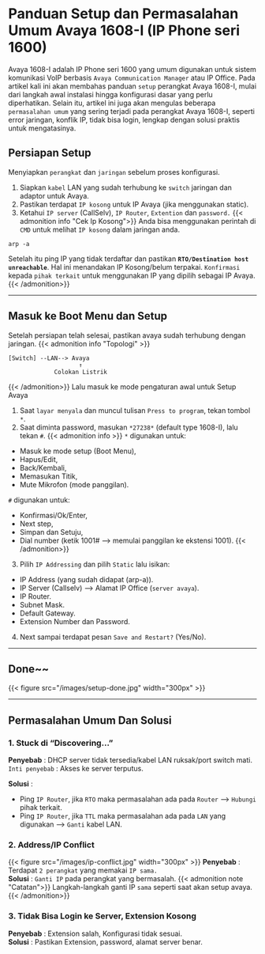 # Panduan Setup dan Permasalahan Umum Avaya 1608-I  (IP Phone seri 1600)

Avaya 1608-I adalah IP Phone seri 1600 yang umum digunakan untuk sistem komunikasi VoIP berbasis `Avaya Communication Manager` atau IP Office. Pada artikel kali ini akan membahas panduan `setup` perangkat Avaya 1608-I, mulai dari langkah awal instalasi hingga konfigurasi dasar yang perlu diperhatikan. Selain itu, artikel ini juga akan mengulas beberapa `permasalahan umum` yang sering terjadi pada perangkat Avaya 1608-I, seperti error jaringan, konflik IP, tidak bisa login, lengkap dengan solusi praktis untuk mengatasinya.

<!--more-->
## Persiapan Setup
Menyiapkan `perangkat` dan `jaringan` sebelum proses konfigurasi.
1. Siapkan `kabel` LAN yang sudah terhubung ke `switch` jaringan dan adaptor untuk Avaya.
2. Pastikan terdapat `IP kosong` untuk IP Avaya (jika menggunakan static).
3. Ketahui `IP server` (CallSelv), `IP Router`, `Extention` dan `password.`
{{< admonition info "Cek Ip Kosong">}}
Anda bisa menggunakan perintah di `CMD` untuk melihat `IP kosong` dalam jaringan anda.
```
arp -a
```
Setelah itu ping IP yang tidak terdaftar dan pastikan **`RTO/Destination host unreachable`**. Hal ini menandakan IP Kosong/belum terpakai. `Konfirmasi` kepada `pihak terkait` untuk menggunakan IP yang dipilih sebagai IP Avaya.
{{< /admonition>}}

---
## Masuk ke Boot Menu dan Setup
Setelah persiapan telah selesai, pastikan avaya sudah terhubung dengan jaringan.
{{< admonition info "Topologi" >}}
```
[Switch] --LAN--> Avaya
                    ↑
             Colokan Listrik
```
{{< /admonition>}}
Lalu masuk ke mode pengaturan awal untuk Setup Avaya
1. Saat `layar menyala` dan muncul tulisan `Press to program`, tekan tombol `*`.
2. Saat diminta password, masukan `*27238*` (default type 1608-I), lalu tekan `#`.
{{< admonition info >}}
`*` digunakan untuk:
- Masuk ke mode setup (Boot Menu),
- Hapus/Edit,
- Back/Kembali,
- Memasukan Titik,
- Mute Mikrofon (mode panggilan).

`#` digunakan untuk:
- Konfirmasi/Ok/Enter,
- Next step,
- Simpan dan Setuju,
- Dial number (ketik 1001# --> memulai panggilan ke ekstensi 1001).
{{< /admonition>}}
3. Pilih `IP Addressing` dan pilih `Static` lalu isikan:
- IP Address (yang sudah didapat (arp-a)).
- IP Server (Callselv) --> Alamat IP Office (`server avaya`).
- IP Router.
- Subnet Mask.
- Default Gateway.
- Extension Number dan Password.
4. Next sampai terdapat pesan `Save and Restart?` (Yes/No).

---
## Done~~
{{< figure src="/images/setup-done.jpg" width="300px" >}}
<br>

---
## Permasalahan Umum Dan Solusi
### 1. Stuck di “Discovering…”
**Penyebab** : DHCP server tidak tersedia/kabel LAN ruksak/port switch mati.
<br>
`Inti penyebab` : Akses ke server terputus.

**Solusi** :  
- Ping `IP Router`, jika `RTO` maka permasalahan ada pada `Router` --> `Hubungi` pihak terkait.
- Ping `IP Router`, jika `TTL` maka permasalahan ada pada `LAN` yang digunakan --> `Ganti` kabel LAN.

### 2. Address/IP Conflict
{{< figure src="/images/ip-conflict.jpg" width="300px" >}}
**Penyebab** : Terdapat `2 perangkat` yang memakai `IP sama.` <br>
**Solusi** : `Ganti IP` pada perangkat yang bermasalah.
{{< admonition note "Catatan">}}
Langkah-langkah ganti IP `sama` seperti saat akan setup avaya.
{{< /admonition>}}

### 3. Tidak Bisa Login ke Server, Extension Kosong

**Penyebab** : Extension salah, Konfigurasi tidak sesuai.
<br>
**Solusi** : Pastikan Extension, password, alamat server benar.


